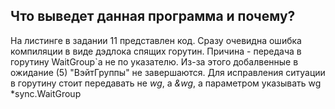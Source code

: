 ## Что выведет данная программа и почему?

На листинге в задании 11 представлен код. Сразу очевидна ошибка компиляции в виде дэдлока спящих горутин.
Причина - передача в горутину WaitGroup`а не по указателю. Из-за этого добалвенные в ожидание (5) "ВэйтГруппы"
не завершаются. Для исправления ситуации в горутину стоит передавать не *wg*, а *&wg*, а параметром указывать
wg *sync.WaitGroup